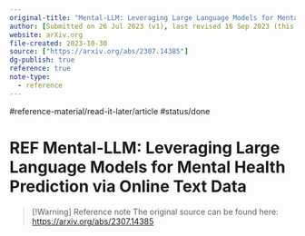 ```yaml
---
original-title: "Mental-LLM: Leveraging Large Language Models for Mental Health Prediction via Online Text Data"
author: [Submitted on 26 Jul 2023 (v1), last revised 16 Sep 2023 (this version, v3)]
website: arXiv.org
file-created: 2023-10-30
source: ["https://arxiv.org/abs/2307.14385"]
dg-publish: true
reference: true
note-type:
  - reference
---
```


#reference-material/read-it-later/article #status/done

# REF Mental-LLM: Leveraging Large Language Models for Mental Health Prediction via Online Text Data

> [!Warning] Reference note
> The original source can be found here: https://arxiv.org/abs/2307.14385

